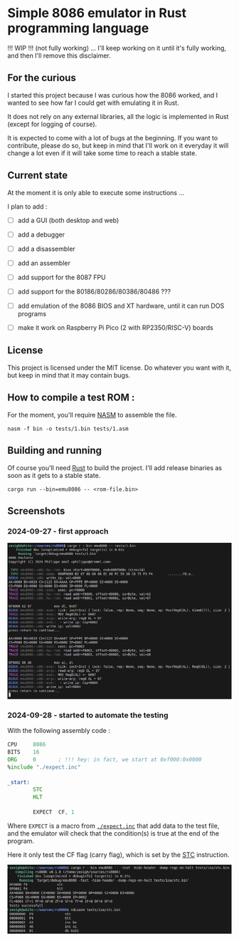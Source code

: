 # Simple 8086 emulator in Rust programming language

!!! WIP !!! (not fully working) ... I'll keep working on it until it's fully working, and then I'll remove this disclaimer.

## For the curious

I started this project because I was curious how the 8086 worked, and I wanted to see how far I could get with
emulating it in Rust.

It does not rely on any external libraries, all the logic is implemented in Rust (except for logging of course).

It is expected to come with a lot of bugs at the beginning. If you want to contribute, please do so, but keep in mind that I'll work on it everyday it will change a lot even if it will take some time to reach a stable state.

## Current state

At the moment it is only able to execute some instructions ... 

I plan to add : 

- [ ] add a GUI (both desktop and web)
- [ ] add a debugger
- [ ] add a disassembler
- [ ] add an assembler

- [ ] add support for the 8087 FPU
- [ ] add support for the 80186/80286/80386/80486 ??? 
- [ ] add emulation of the 8086 BIOS and XT hardware, until it can run DOS programs
- [ ] make it work on Raspberry Pi Pico (2 with RP2350/RISC-V) boards

## License

This project is licensed under the MIT license. Do whatever you want with it, but keep in mind that it may contain bugs.

## How to compile a test ROM :

For the moment, you'll require [NASM](https://www.nasm.us/) to assemble the file.

```
nasm -f bin -o tests/1.bin tests/1.asm
```

## Building and running

Of course you'll need [Rust](https://www.rust-lang.org/tools/install) to build the project. I'll add release binaries as soon as it gets to a stable state.

```
cargo run --bin=emu8086 -- <rom-file.bin>
```

## Screenshots

### 2024-09-27 - first approach

![capture-2024-09-27](./docs/imgs/capture-2024-09-27.png)

### 2024-09-28 - started to automate the testing

With the following assembly code :

```asm
CPU     8086
BITS    16
ORG     0       ; !!! hey: in fact, we start at 0xf000:0x0000
%include "./expect.inc"

_start:
        STC
        HLT

        EXPECT  CF, 1
```

Where `EXPECT` is a macro from [`./expect.inc`](./tests/expect.inc) that add data to the test file, and the emulator will check that the condition(s) is true at the end of the program.

Here it only test the CF flag (carry flag), which is set by the [STC](./docs/ISA.md#stc---set-carry-flag) instruction.

![capture-2024-09-28](./docs/imgs/capture-2024-09-28.png)

